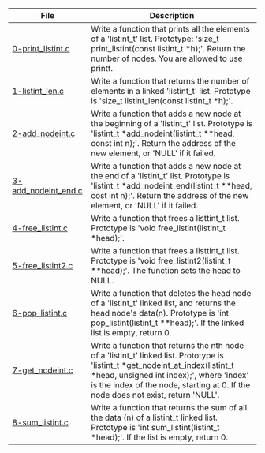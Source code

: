 |File|Description|
|-|-|
|[0-print_listint.c](0-print_listint.c)|Write a function that prints all the elements of a 'listint_t' list. Prototype: 'size_t print_listint(const listint_t \*h);'. Return the number of nodes. You are allowed to use printf.|
|[1-listint_len.c](1-listint_len.c)|Write a function that returns the number of elements in a linked 'listint_t' list. Prototype is 'size_t listint_len(const listint_t \*h);'.|
|[2-add_nodeint.c](2-add_nodeint.c)|Write a function that adds a new node at the beginning of a 'listint_t' list. Prototype is 'listint_t \*add_nodeint(listint_t \*\*head, const int n);'. Return the address of the new element, or 'NULL' if it failed.|
|[3-add_nodeint_end.c](3-add_nodeint_end.c)|Write a function that adds a new node at the end of a 'listint_t' list. Prototype is 'listint_t \*add_nodeint_end(listint_t \*\*head, cost int n);'. Return the address of the new element, or 'NULL' if it failed.|
|[4-free_listint.c](4-free_listint.c)|Write a function that frees a listtint_t list. Prototype is 'void free_listint(listint_t \*head);'.|
|[5-free_listint2.c](5-free_listint2.c)|Write a function that frees a listtint_t list. Prototype is 'void free_listint2(listint_t \*\*head);'. The function sets the head to NULL.|
|[6-pop_listint.c](6-pop_listint.c)|Write a function that deletes the head node of a 'listint_t' linked list, and returns the head node's data(n). Prototype is 'int pop_listint(listint_t \*\*head);'. If the linked list is empty, return 0.|
|[7-get_nodeint.c](7-get_nodeint.c)|Write a function that returns the nth node of a 'listint_t' linked list. Prototype is 'listint_t \*get_nodeint_at_index(listint_t \*head, unsigned int index);', where 'index' is the index of the node, starting at 0. If the node does not exist, return 'NULL'.|
|[8-sum_listint.c](8-sum_listint.c)|Write a function that returns the sum of all the data (n) of a listint_t linked list. Prototype is 'int sum_listint(listint_t \*head);'. If the list is empty, return 0.|
